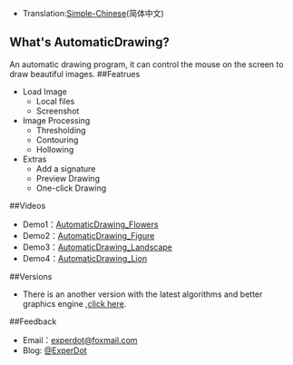 * Translation:[Simple-Chinese](./README-CN.md)(简体中文)
## What's AutomaticDrawing?
An automatic drawing program, it can control the mouse on the screen to draw beautiful images.
##Featrues

* Load Image
    *  Local files
    *  Screenshot
* Image Processing
    *  Thresholding
    *  Contouring
    *  Hollowing
* Extras
    *  Add a signature
    *  Preview Drawing
    *  One-click Drawing

##Videos
* Demo1：[AutomaticDrawing_Flowers](http://v.youku.com/v_show/id_XMTUwNTI5MTAwMA==.html)
* Demo2：[AutomaticDrawing_Figure](http://v.youku.com/v_show/id_XMTUwNjI2NzkwOA==.html)
* Demo3：[AutomaticDrawing_Landscape](http://v.youku.com/v_show/id_XMTUwODg2MTUxNg==.html)
* Demo4：[AutomaticDrawing_Lion](http://v.youku.com/v_show/id_XMTUxNDk5OTgxNg==.html)

##Versions
* There is an another version with the latest algorithms and better graphics engine ,[click here](https://github.com/experdot/ExperDot.EDGameEngine/tree/master/EDGameEngine.Visuals/GameObject/Model/GameVisual/AutoDraw).

##Feedback
* Email：experdot@foxmail.com
* Blog: [@ExperDot](http://www.cnblogs.com/experdot/)
